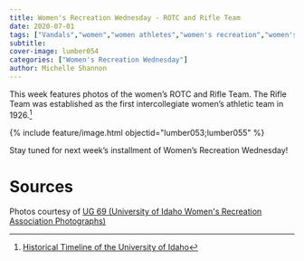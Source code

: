 ```yaml
---
title: Women's Recreation Wednesday - ROTC and Rifle Team
date: 2020-07-01
tags: ["Vandals","women","women athletes","women's recreation","women's sports","women in sports","women's recreation Wednesday","Moscow","university history","university archives"]
subtitle: 
cover-image: lumber054
categories: ["Women's Recreation Wednesday"]
author: Michelle Shannon
---
```


This week features photos of the women’s ROTC and Rifle Team.
The Rifle Team was established as the first intercollegiate women’s athletic
team in 1926.[^1]

{% include feature/image.html objectid="lumber053;lumber055" %}

Stay tuned for next week’s installment of Women’s
Recreation Wednesday!

# Sources

Photos courtesy of [UG 69 (University of Idaho Women's Recreation Association Photographs)](http://archiveswest.orbiscascade.org/ark:/80444/xv152953/op=fstyle.aspx?t=k&amp;q=)

[^1]: [Historical Timeline of the University of Idaho](https://www.lib.uidaho.edu/special-collections/uitimeline.html)
